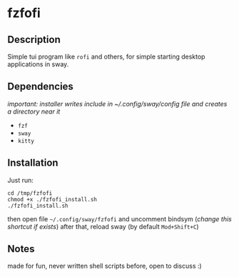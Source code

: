 # fzfofi
## Description
Simple tui program like `rofi` and others, for simple starting desktop applications in sway.
## Dependencies
*important: installer writes include in ~/.config/sway/config file and creates a directory near it*
- `fzf`
- `sway`
- `kitty`
## Installation
Just run:
```git clone https://github.com/villuette/fzfofi.git /tmp/fzfofi
cd /tmp/fzfofi
chmod +x ./fzfofi_install.sh
./fzfofi_install.sh
```
then open file `~/.config/sway/fzfofi` and uncomment bindsym (*change this shortcut if exists*)
after that, reload sway (by default `Mod+Shift+C`)

## Notes
made for fun, never written shell scripts before, open to discuss :)
